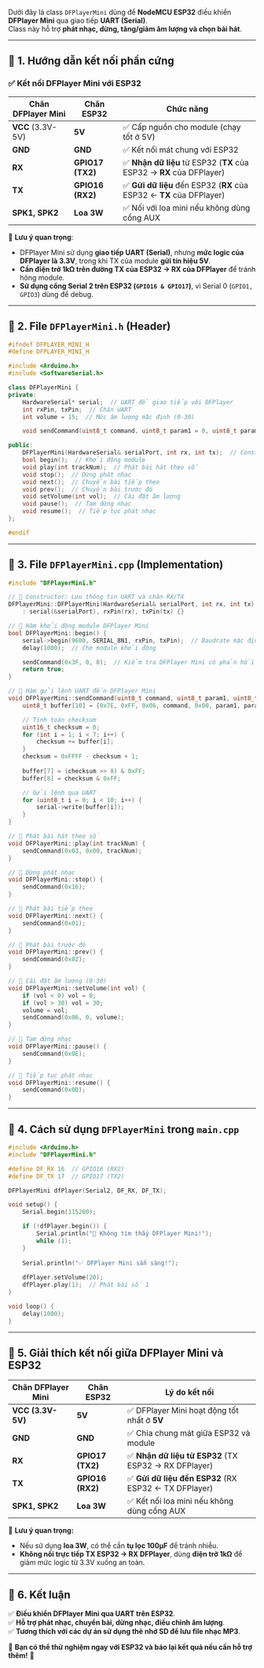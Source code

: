 Dưới đây là class `DFPlayerMini` dùng để **NodeMCU ESP32** điều khiển **DFPlayer Mini** qua giao tiếp **UART (Serial)**.  
Class này hỗ trợ **phát nhạc, dừng, tăng/giảm âm lượng và chọn bài hát**.

---

## **📌 1. Hướng dẫn kết nối phần cứng**
### **✅ Kết nối DFPlayer Mini với ESP32**
| **Chân DFPlayer Mini** | **Chân ESP32**   | **Chức năng**                                                        |
| ---------------------- | ---------------- | -------------------------------------------------------------------- |
| **VCC** (3.3V-5V)      | **5V**           | ✅ Cấp nguồn cho module (chạy tốt ở 5V)                               |
| **GND**                | **GND**          | ✅ Kết nối mát chung với ESP32                                        |
| **RX**                 | **GPIO17 (TX2)** | ✅ **Nhận dữ liệu** từ ESP32 (**TX** của ESP32 → **RX** của DFPlayer) |
| **TX**                 | **GPIO16 (RX2)** | ✅ **Gửi dữ liệu** đến ESP32 (**RX** của ESP32 ← **TX** của DFPlayer) |
| **SPK1, SPK2**         | **Loa 3W**       | ✅ Nối với loa mini nếu không dùng cổng AUX                           |

📌 **Lưu ý quan trọng**:
- DFPlayer Mini sử dụng **giao tiếp UART (Serial)**, nhưng **mức logic của DFPlayer là 3.3V**, trong khi TX của module **gửi tín hiệu 5V**.
- **Cần điện trở 1kΩ trên đường TX của ESP32 → RX của DFPlayer** để tránh hỏng module.
- **Sử dụng cổng Serial 2 trên ESP32 (`GPIO16 & GPIO17`)**, vì Serial 0 (`GPIO1, GPIO3`) dùng để debug.

---

## **📌 2. File `DFPlayerMini.h` (Header)**
```cpp
#ifndef DFPLAYER_MINI_H
#define DFPLAYER_MINI_H

#include <Arduino.h>
#include <SoftwareSerial.h>

class DFPlayerMini {
private:
    HardwareSerial* serial;  // UART để giao tiếp với DFPlayer
    int rxPin, txPin;  // Chân UART
    int volume = 15;  // Mức âm lượng mặc định (0-30)

    void sendCommand(uint8_t command, uint8_t param1 = 0, uint8_t param2 = 0);  // Gửi lệnh UART

public:
    DFPlayerMini(HardwareSerial& serialPort, int rx, int tx);  // Constructor
    bool begin();  // Khởi động module
    void play(int trackNum);  // Phát bài hát theo số
    void stop();  // Dừng phát nhạc
    void next();  // Chuyển bài tiếp theo
    void prev();  // Chuyển bài trước đó
    void setVolume(int vol);  // Cài đặt âm lượng
    void pause();  // Tạm dừng nhạc
    void resume();  // Tiếp tục phát nhạc
};

#endif
```

---

## **📌 3. File `DFPlayerMini.cpp` (Implementation)**
```cpp
#include "DFPlayerMini.h"

// 🔹 Constructor: Lưu thông tin UART và chân RX/TX
DFPlayerMini::DFPlayerMini(HardwareSerial& serialPort, int rx, int tx)
    : serial(&serialPort), rxPin(rx), txPin(tx) {}

// 🔹 Hàm khởi động module DFPlayer Mini
bool DFPlayerMini::begin() {
    serial->begin(9600, SERIAL_8N1, rxPin, txPin);  // Baudrate mặc định của DFPlayer Mini
    delay(1000);  // Chờ module khởi động

    sendCommand(0x3F, 0, 0);  // Kiểm tra DFPlayer Mini có phản hồi không
    return true;
}

// 🔹 Hàm gửi lệnh UART đến DFPlayer Mini
void DFPlayerMini::sendCommand(uint8_t command, uint8_t param1, uint8_t param2) {
    uint8_t buffer[10] = {0x7E, 0xFF, 0x06, command, 0x00, param1, param2, 0x00, 0x00, 0xEF};

    // Tính toán checksum
    uint16_t checksum = 0;
    for (int i = 1; i < 7; i++) {
        checksum += buffer[i];
    }
    checksum = 0xFFFF - checksum + 1;
    
    buffer[7] = (checksum >> 8) & 0xFF;
    buffer[8] = checksum & 0xFF;

    // Gửi lệnh qua UART
    for (uint8_t i = 0; i < 10; i++) {
        serial->write(buffer[i]);
    }
}

// 🔹 Phát bài hát theo số
void DFPlayerMini::play(int trackNum) {
    sendCommand(0x03, 0x00, trackNum);
}

// 🔹 Dừng phát nhạc
void DFPlayerMini::stop() {
    sendCommand(0x16);
}

// 🔹 Phát bài tiếp theo
void DFPlayerMini::next() {
    sendCommand(0x01);
}

// 🔹 Phát bài trước đó
void DFPlayerMini::prev() {
    sendCommand(0x02);
}

// 🔹 Cài đặt âm lượng (0-30)
void DFPlayerMini::setVolume(int vol) {
    if (vol < 0) vol = 0;
    if (vol > 30) vol = 30;
    volume = vol;
    sendCommand(0x06, 0, volume);
}

// 🔹 Tạm dừng nhạc
void DFPlayerMini::pause() {
    sendCommand(0x0E);
}

// 🔹 Tiếp tục phát nhạc
void DFPlayerMini::resume() {
    sendCommand(0x0D);
}
```

---

## **📌 4. Cách sử dụng `DFPlayerMini` trong `main.cpp`**
```cpp
#include <Arduino.h>
#include "DFPlayerMini.h"

#define DF_RX 16  // GPIO16 (RX2)
#define DF_TX 17  // GPIO17 (TX2)

DFPlayerMini dfPlayer(Serial2, DF_RX, DF_TX);

void setup() {
    Serial.begin(115200);

    if (!dfPlayer.begin()) {
        Serial.println("🚨 Không tìm thấy DFPlayer Mini!");
        while (1);
    }
    
    Serial.println("✅ DFPlayer Mini sẵn sàng!");
    
    dfPlayer.setVolume(20);
    dfPlayer.play(1);  // Phát bài số 1
}

void loop() {
    delay(1000);
}
```

---

## **📌 5. Giải thích kết nối giữa DFPlayer Mini và ESP32**
| **Chân DFPlayer Mini** | **Chân ESP32**   | **Lý do kết nối**                                    |
| ---------------------- | ---------------- | ---------------------------------------------------- |
| **VCC (3.3V-5V)**      | **5V**           | ✅ DFPlayer Mini hoạt động tốt nhất ở **5V**          |
| **GND**                | **GND**          | ✅ Chia chung mát giữa ESP32 và module                |
| **RX**                 | **GPIO17 (TX2)** | ✅ **Nhận dữ liệu từ ESP32** (TX ESP32 → RX DFPlayer) |
| **TX**                 | **GPIO16 (RX2)** | ✅ **Gửi dữ liệu đến ESP32** (RX ESP32 ← TX DFPlayer) |
| **SPK1, SPK2**         | **Loa 3W**       | ✅ Kết nối loa mini nếu không dùng cổng AUX           |

📌 **Lưu ý quan trọng:**
- Nếu sử dụng **loa 3W**, có thể cần **tụ lọc 100µF** để tránh nhiễu.
- **Không nối trực tiếp TX ESP32 → RX DFPlayer**, dùng **điện trở 1kΩ** để giảm mức logic từ 3.3V xuống an toàn.

---

## **📌 6. Kết luận**
✅ **Điều khiển DFPlayer Mini qua UART trên ESP32**.  
✅ **Hỗ trợ phát nhạc, chuyển bài, dừng nhạc, điều chỉnh âm lượng**.  
✅ **Tương thích với các dự án sử dụng thẻ nhớ SD để lưu file nhạc MP3**.  

🚀 **Bạn có thể thử nghiệm ngay với ESP32 và báo lại kết quả nếu cần hỗ trợ thêm!** 🎯